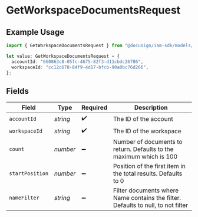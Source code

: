 # GetWorkspaceDocumentsRequest

## Example Usage

```typescript
import { GetWorkspaceDocumentsRequest } from "@docusign/iam-sdk/models/operations";

let value: GetWorkspaceDocumentsRequest = {
  accountId: "660863c8-05fc-4675-82f3-d11cbdc26786",
  workspaceId: "cc12c678-84f9-4d17-bfcb-90a0bc76d266",
};
```

## Fields

| Field                                                                            | Type                                                                             | Required                                                                         | Description                                                                      |
| -------------------------------------------------------------------------------- | -------------------------------------------------------------------------------- | -------------------------------------------------------------------------------- | -------------------------------------------------------------------------------- |
| `accountId`                                                                      | *string*                                                                         | :heavy_check_mark:                                                               | The ID of the account                                                            |
| `workspaceId`                                                                    | *string*                                                                         | :heavy_check_mark:                                                               | The ID of the workspace                                                          |
| `count`                                                                          | *number*                                                                         | :heavy_minus_sign:                                                               | Number of documents to return. Defaults to the maximum which is 100              |
| `startPosition`                                                                  | *number*                                                                         | :heavy_minus_sign:                                                               | Position of the first item in the total results. Defaults to 0                   |
| `nameFilter`                                                                     | *string*                                                                         | :heavy_minus_sign:                                                               | Filter documents where Name contains the filter. Defaults to null, to not filter |